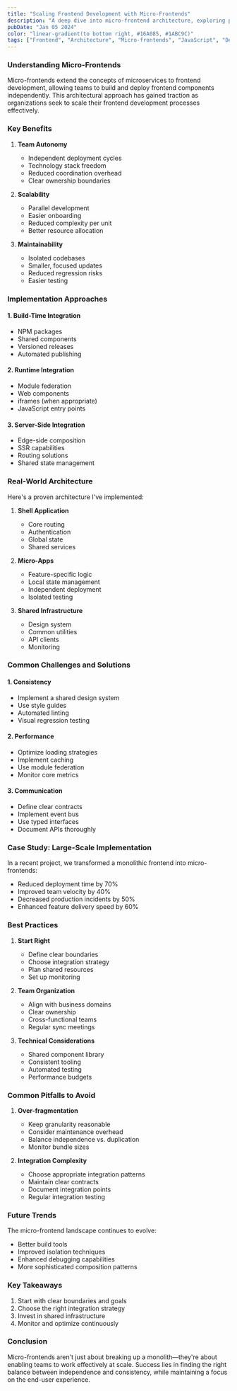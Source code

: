 ```yaml
---
title: "Scaling Frontend Development with Micro-Frontends"
description: "A deep dive into micro-frontend architecture, exploring patterns, tools, and real-world implementation strategies."
pubDate: "Jan 05 2024"
color: "linear-gradient(to bottom right, #16A085, #1ABC9C)"
tags: ["Frontend", "Architecture", "Micro-frontends", "JavaScript", "DevOps"]
---
```


### Understanding Micro-Frontends

Micro-frontends extend the concepts of microservices to frontend development, allowing teams to build and deploy frontend components independently. This architectural approach has gained traction as organizations seek to scale their frontend development processes effectively.

### Key Benefits

1. **Team Autonomy**
   - Independent deployment cycles
   - Technology stack freedom
   - Reduced coordination overhead
   - Clear ownership boundaries

2. **Scalability**
   - Parallel development
   - Easier onboarding
   - Reduced complexity per unit
   - Better resource allocation

3. **Maintainability**
   - Isolated codebases
   - Smaller, focused updates
   - Reduced regression risks
   - Easier testing

### Implementation Approaches

#### 1. Build-Time Integration
- NPM packages
- Shared components
- Versioned releases
- Automated publishing

#### 2. Runtime Integration
- Module federation
- Web components
- iframes (when appropriate)
- JavaScript entry points

#### 3. Server-Side Integration
- Edge-side composition
- SSR capabilities
- Routing solutions
- Shared state management

### Real-World Architecture

Here's a proven architecture I've implemented:

1. **Shell Application**
   - Core routing
   - Authentication
   - Global state
   - Shared services

2. **Micro-Apps**
   - Feature-specific logic
   - Local state management
   - Independent deployment
   - Isolated testing

3. **Shared Infrastructure**
   - Design system
   - Common utilities
   - API clients
   - Monitoring

### Common Challenges and Solutions

#### 1. Consistency
- Implement a shared design system
- Use style guides
- Automated linting
- Visual regression testing

#### 2. Performance
- Optimize loading strategies
- Implement caching
- Use module federation
- Monitor core metrics

#### 3. Communication
- Define clear contracts
- Implement event bus
- Use typed interfaces
- Document APIs thoroughly

### Case Study: Large-Scale Implementation

In a recent project, we transformed a monolithic frontend into micro-frontends:
- Reduced deployment time by 70%
- Improved team velocity by 40%
- Decreased production incidents by 50%
- Enhanced feature delivery speed by 60%

### Best Practices

1. **Start Right**
   - Define clear boundaries
   - Choose integration strategy
   - Plan shared resources
   - Set up monitoring

2. **Team Organization**
   - Align with business domains
   - Clear ownership
   - Cross-functional teams
   - Regular sync meetings

3. **Technical Considerations**
   - Shared component library
   - Consistent tooling
   - Automated testing
   - Performance budgets

### Common Pitfalls to Avoid

1. **Over-fragmentation**
   - Keep granularity reasonable
   - Consider maintenance overhead
   - Balance independence vs. duplication
   - Monitor bundle sizes

2. **Integration Complexity**
   - Choose appropriate integration patterns
   - Maintain clear contracts
   - Document integration points
   - Regular integration testing

### Future Trends

The micro-frontend landscape continues to evolve:
- Better build tools
- Improved isolation techniques
- Enhanced debugging capabilities
- More sophisticated composition patterns

### Key Takeaways

1. Start with clear boundaries and goals
2. Choose the right integration strategy
3. Invest in shared infrastructure
4. Monitor and optimize continuously

### Conclusion

Micro-frontends aren't just about breaking up a monolith—they're about enabling teams to work effectively at scale. Success lies in finding the right balance between independence and consistency, while maintaining a focus on the end-user experience.
